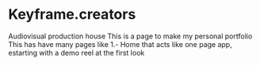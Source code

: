 # Keyframe.creators
Audiovisual production house
This is a page to make my personal portfolio 
This has have many pages like 
1.- Home that acts like one page app, estarting with a demo reel at the first look

